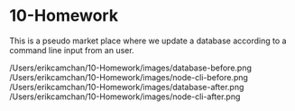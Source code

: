 # 10-Homework
This is a pseudo market place where we update a database according to a command line input from an user.

/Users/erikcamchan/10-Homework/images/database-before.png
/Users/erikcamchan/10-Homework/images/node-cli-before.png
/Users/erikcamchan/10-Homework/images/database-after.png
/Users/erikcamchan/10-Homework/images/node-cli-after.png
